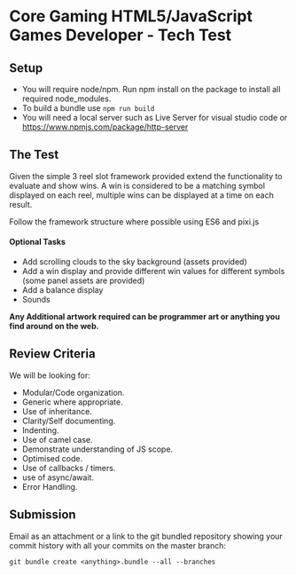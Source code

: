 # Core Gaming HTML5/JavaScript Games Developer - Tech Test 

## Setup
* You will require node/npm. Run npm install on the package to install all required node_modules.
* To build a bundle use `npm run build`
* You will need a local server such as Live Server for visual studio code or https://www.npmjs.com/package/http-server


## The Test 

Given the simple 3 reel slot framework provided extend the functionality to evaluate and show wins. A win is considered to be a matching symbol displayed on each reel, multiple wins can be displayed at a time on each result.

Follow the framework structure where possible using ES6 and pixi.js

#### Optional Tasks 

* Add scrolling clouds to the sky background (assets provided)
* Add a win display and provide different win values for different symbols (some panel assets are provided)
* Add a balance display
* Sounds 

**Any Additional artwork required can be programmer art or anything you find around on the web.**
 
## Review Criteria 

We will be looking for: 

* Modular/Code organization. 
* Generic where appropriate. 
* Use of inheritance. 
* Clarity/Self documenting.
* Indenting. 
* Use of camel case. 
* Demonstrate understanding of JS scope. 
* Optimised code. 
* Use of callbacks / timers.
* use of async/await.
* Error Handling. 

## Submission 

Email as an attachment or a link to the git bundled repository showing your commit history with all your commits on the master branch: 

```
git bundle create <anything>.bundle --all --branches 
```

 
